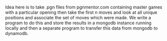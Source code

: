 Idea here is to take .pgn files from pgnmentor.com containing master games
with a particular opening then take the first n moves and look at all unique
positions and associate the set of moves which were made. We write a program
to do this and store the results in a mongodb instance running locally and
then a separate program to transfer this data from mongodb to dynamodb.

